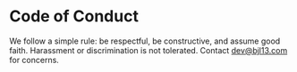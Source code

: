 # Code of Conduct

We follow a simple rule: be respectful, be constructive, and assume good faith.
Harassment or discrimination is not tolerated. Contact dev@bjl13.com for concerns.
